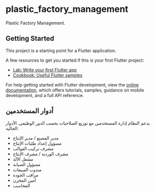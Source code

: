 # plastic_factory_management

Plastic Factory Management.

## Getting Started

This project is a starting point for a Flutter application.

A few resources to get you started if this is your first Flutter project:

- [Lab: Write your first Flutter app](https://docs.flutter.dev/get-started/codelab)
- [Cookbook: Useful Flutter samples](https://docs.flutter.dev/cookbook)

For help getting started with Flutter development, view the
[online documentation](https://docs.flutter.dev/), which offers tutorials,
samples, guidance on mobile development, and a full API reference.

## أدوار المستخدمين

يدعم النظام إدارة المستخدمين مع توزيع الصلاحيات بحسب الدور الوظيفي. الأدوار الحالية:

- مدير المصنع / مدير الإنتاج
- مسؤول إعداد طلبات الإنتاج
- مشرف تركيب القوالب
- مشرف الوردية / مشرف الإنتاج
- مشغل الآلة
- مسؤول الصيانة
- مندوب المبيعات
- مراقب الجودة
- أمين المخزن
- المحاسب

